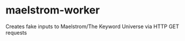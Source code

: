 maelstrom-worker
================

Creates fake inputs to Maelstrom/The Keyword Universe via HTTP GET requests
